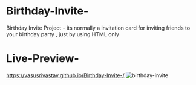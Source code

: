 # Birthday-Invite-
Birthday Invite Project - its normally a invitation card for inviting friends to your birthday party , just by using HTML only
# Live-Preview-
https://vasusrivastav.github.io/Birthday-Invite-/
![birthday-invite](https://github.com/VasuSrivastav/Birthday-Invite-/assets/115205203/4e126db9-3554-4c9b-a95d-4b309a975af5)
